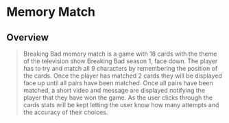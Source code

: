 # Memory Match

## Overview

> Breaking Bad memory match is a game with 18 cards with the theme of the television show Breaking Bad season 1, face down.  The player has to try and match all 9 characters by remembering the position of the cards.
Once the player has matched 2 cards they will be displayed face up until all pairs have been matched. Once all pairs have been matched, a short video and message are displayed notifying the player that they have won the game. As the user clicks through the cards stats will be kept letting the user know how many attempts and the accuracy of their choices.